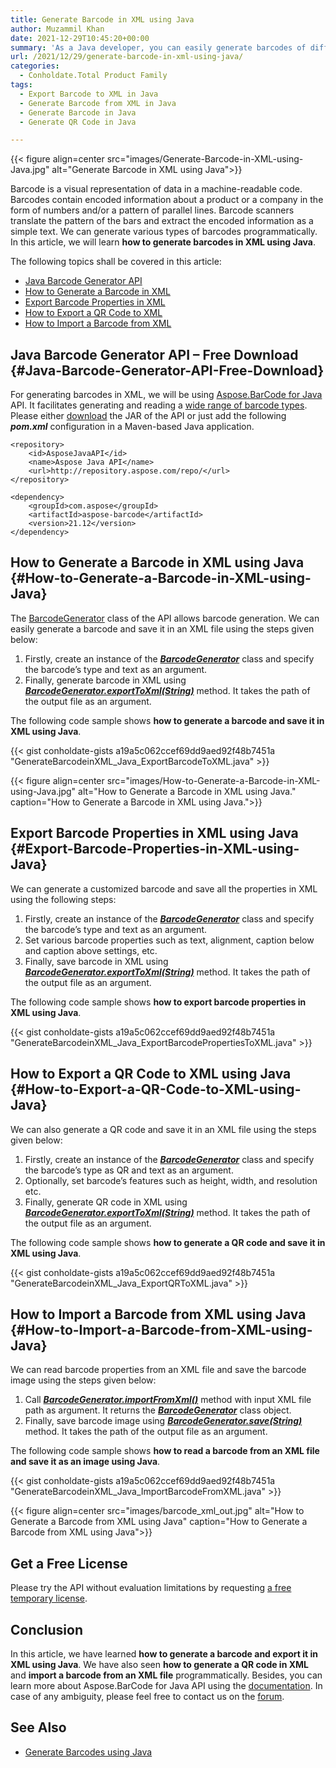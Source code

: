 ```yaml
---
title: Generate Barcode in XML using Java
author: Muzammil Khan
date: 2021-12-29T10:45:20+00:00
summary: 'As a Java developer, you can easily generate barcodes of different types programmatically and save in XML. In this article, you will learn **how to generate barcodes in XML using Java**.'
url: /2021/12/29/generate-barcode-in-xml-using-java/
categories:
  - Conholdate.Total Product Family
tags:
  - Export Barcode to XML in Java
  - Generate Barcode from XML in Java
  - Generate Barcode in Java
  - Generate QR Code in Java

---
```


{{< figure align=center src="images/Generate-Barcode-in-XML-using-Java.jpg" alt="Generate Barcode in XML using Java">}}
 
Barcode is a visual representation of data in a machine-readable code. Barcodes contain encoded information about a product or a company in the form of numbers and/or a pattern of parallel lines. Barcode scanners translate the pattern of the bars and extract the encoded information as a simple text. We can generate various types of barcodes programmatically. In this article, we will learn **how to generate barcodes in XML using Java**.

The following topics shall be covered in this article:

  * [Java Barcode Generator API][2]
  * [How to Generate a Barcode in XML][3]
  * [Export Barcode Properties in XML][4]
  * [How to Export a QR Code to XML][5]
  * [How to Import a Barcode from XML][6]

## Java Barcode Generator API – Free Download {#Java-Barcode-Generator-API-Free-Download}

For generating barcodes in XML, we will be using [Aspose.BarCode for Java][7] API. It facilitates generating and reading a [wide range of barcode types][8]. Please either [download][9] the JAR of the API or just add the following **_pom.xml_** configuration in a Maven-based Java application.

```
<repository>
    <id>AsposeJavaAPI</id>
    <name>Aspose Java API</name>
    <url>http://repository.aspose.com/repo/</url>
</repository>
```

```
<dependency>
    <groupId>com.aspose</groupId>
    <artifactId>aspose-barcode</artifactId>
    <version>21.12</version>
</dependency>
```

## How to Generate a Barcode in XML using Java {#How-to-Generate-a-Barcode-in-XML-using-Java}

The [BarcodeGenerator][10] class of the API allows barcode generation. We can easily generate a barcode and save it in an XML file using the steps given below:

  1. Firstly, create an instance of the _**[BarcodeGenerator][10]**_ class and specify the barcode’s type and text as an argument.
  2. Finally, generate barcode in XML using [_**BarcodeGenerator.exportToXml(String)**_][11] method. It takes the path of the output file as an argument.

The following code sample shows **how to generate a barcode and save it in XML using Java**.

{{< gist conholdate-gists a19a5c062ccef69dd9aed92f48b7451a "GenerateBarcodeinXML_Java_ExportBarcodeToXML.java" >}}

{{< figure align=center src="images/How-to-Generate-a-Barcode-in-XML-using-Java.jpg" alt="How to Generate a Barcode in XML using Java." caption="How to Generate a Barcode in XML using Java.">}}
 
## Export Barcode Properties in XML using Java {#Export-Barcode-Properties-in-XML-using-Java}

We can generate a customized barcode and save all the properties in XML using the following steps:

  1. Firstly, create an instance of the _**[BarcodeGenerator][10]**_ class and specify the barcode’s type and text as an argument.
  2. Set various barcode properties such as text, alignment, caption below and caption above settings, etc.
  3. Finally, save barcode in XML using **_[BarcodeGenerator.exportToXml(String)][11]_** method. It takes the path of the output file as an argument.

The following code sample shows **how to export barcode properties in XML using Java**.

{{< gist conholdate-gists a19a5c062ccef69dd9aed92f48b7451a "GenerateBarcodeinXML_Java_ExportBarcodePropertiesToXML.java" >}}

## How to Export a QR Code to XML using Java {#How-to-Export-a-QR-Code-to-XML-using-Java}

We can also generate a QR code and save it in an XML file using the steps given below:

  1. Firstly, create an instance of the **_[BarcodeGenerator][10]_** class and specify the barcode’s type as QR and text as an argument.
  2. Optionally, set barcode’s features such as height, width, and resolution etc.
  3. Finally, generate QR code in XML using **_[BarcodeGenerator.exportToXml(String)][11]_** method. It takes the path of the output file as an argument.

The following code sample shows **how to generate a QR code and save it in XML using Java**.

{{< gist conholdate-gists a19a5c062ccef69dd9aed92f48b7451a "GenerateBarcodeinXML_Java_ExportQRToXML.java" >}}

## How to Import a Barcode from XML using Java {#How-to-Import-a-Barcode-from-XML-using-Java}

We can read barcode properties from an XML file and save the barcode image using the steps given below:

  1. Call **_[BarcodeGenerator.importFromXml()][13]_** method with input XML file path as argument. It returns the **_[BarcodeGenerator][10]_** class object.
  2. Finally, save barcode image using **_[BarcodeGenerator.save(String)][14]_** method. It takes the path of the output file as an argument.

The following code sample shows **how to read a barcode from an XML file and save it as an image using Java**.

{{< gist conholdate-gists a19a5c062ccef69dd9aed92f48b7451a "GenerateBarcodeinXML_Java_ImportBarcodeFromXML.java" >}}

{{< figure align=center src="images/barcode_xml_out.jpg" alt="How to Generate a Barcode from XML using Java" caption="How to Generate a Barcode from XML using Java">}}
 

## Get a Free License

Please try the API without evaluation limitations by requesting [a free temporary license][16].

## Conclusion

In this article, we have learned **how to generate a barcode and export it in XML using Java**. We have also seen **how to generate a QR code in XML** and **import a barcode from an XML file** programmatically. Besides, you can learn more about Aspose.BarCode for Java API using the [documentation][17]. In case of any ambiguity, please feel free to contact us on the [forum][18].

## See Also

  * [Generate Barcodes using Java][19]

 [1]: https://blog.conholdate.com/wp-content/uploads/sites/27/2021/12/Generate-Barcode-in-XML-using-Java.jpg
 [2]: #Java-Barcode-Generator-API-Free-Download
 [3]: #How-to-Generate-a-Barcode-in-XML-using-Java
 [4]: #Export-Barcode-Properties-in-XML-using-Java
 [5]: #How-to-Export-a-QR-Code-to-XML-using-Java
 [6]: #How-to-Import-a-Barcode-from-XML-using-Java
 [7]: https://products.aspose.com/barcode/java
 [8]: https://docs.aspose.com/barcode/java/barcode-supported-symbologies/
 [9]: https://downloads.aspose.com/barcode/java
 [10]: https://apireference.aspose.com/barcode/java/com.aspose.barcode.generation/barcodegenerator
 [11]: https://apireference.aspose.com/barcode/java/com.aspose.barcode.generation/BarcodeGenerator#exportToXml-java.lang.String-
 [12]: https://blog.conholdate.com/wp-content/uploads/sites/27/2021/12/How-to-Generate-a-Barcode-in-XML-using-Java.jpg
 [13]: https://apireference.aspose.com/barcode/java/com.aspose.barcode.generation/BarcodeGenerator#importFromXml-java.lang.String-
 [14]: https://apireference.aspose.com/barcode/java/com.aspose.barcode.generation/BarcodeGenerator#save-java.lang.String-
 [15]: https://blog.conholdate.com/wp-content/uploads/sites/27/2021/12/barcode_xml_out.jpg
 [16]: https://purchase.conholdate.com/temporary-license
 [17]: https://docs.aspose.com/barcode/java
 [18]: https://forum.aspose.com/c/barcode
 [19]: https://blog.aspose.com/2020/04/07/generate-or-scan-barcodes-qr-codes-in-java-using-java-barcode-library/







